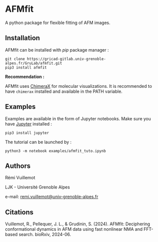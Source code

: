 # AFMfit

A python package for flexible fitting of AFM images.

## Installation

AFMfit can be installed with _pip_ package manager :

```
git clone https://gricad-gitlab.univ-grenoble-alpes.fr/GruLab/afmfit.git
pip3 install afmfit
```

**Recommendation :**

AFMfit uses [ChimeraX](https://www.cgl.ucsf.edu/chimerax) for molecular visualizations. 
It is recommended to have ```chimerax``` installed and available in the PATH variable. 

## Examples

Examples are available in the form of Jupyter notebooks.
Make sure you have [Jupyter](https://jupyter.org/) installed : 
```
pip3 install jupyter
```
The tutorial can be launched by :
```
python3 -m notebook examples/afmfit_tuto.ipynb
```


## Authors

Rémi Vuillemot

LJK - Université Grenoble Alpes 

e-mail: remi.vuillemot@univ-grenoble-alpes.fr

## Citations

Vuillemot, R., Pellequer, J. L., & Grudinin, S. (2024). AFMfit: Deciphering conformational dynamics in AFM data using fast nonlinear NMA and FFT-based search. bioRxiv, 2024-06.